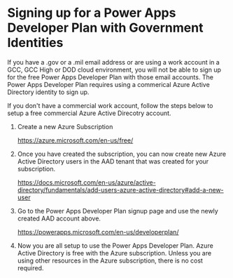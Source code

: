 # Signing up for a Power Apps Developer Plan with Government Identities
If you have a .gov or a .mil email address or are using a work account in a GCC, GCC High or DOD cloud environment, you will not be able to sign up for the free Power Apps Developer Plan with those email accounts.  The Power Apps Developer Plan requires using a commerical Azure Active Directory identity to sign up.

If you don't have a commercial work account, follow the steps below to setup a free commercial Azure Active Direcotry account.

1. Create a new Azure Subscription

    https://azure.microsoft.com/en-us/free/

2. Once you have created the subscription, you can now create new Azure Active Directory users in the AAD tenant that was created for your subscription.

    https://docs.microsoft.com/en-us/azure/active-directory/fundamentals/add-users-azure-active-directory#add-a-new-user

3. Go to the Power Apps Developer Plan signup page and use the newly created AAD account above.

    https://powerapps.microsoft.com/en-us/developerplan/

4. Now you are all setup to use the Power Apps Developer Plan.  Azure Active Directory is free with the Azure subscription.  Unless you are using other resources in the Azure subscription, there is no cost required.
